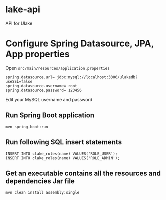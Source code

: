 # lake-api
API for Ulake

# Configure Spring Datasource, JPA, App properties
Open `src/main/resources/application.properties`

```
spring.datasource.url= jdbc:mysql://localhost:3306/ulakedb?useSSL=false
spring.datasource.username= root
spring.datasource.password= 123456
```

Edit your MySQL username and password

## Run Spring Boot application
```
mvn spring-boot:run
```

## Run following SQL insert statements
```
INSERT INTO clake_roles(name) VALUES('ROLE_USER');
INSERT INTO clake_roles(name) VALUES('ROLE_ADMIN');
```

## Get an executable contains all the resources and dependencies Jar file
```
mvn clean install assembly:single
```

